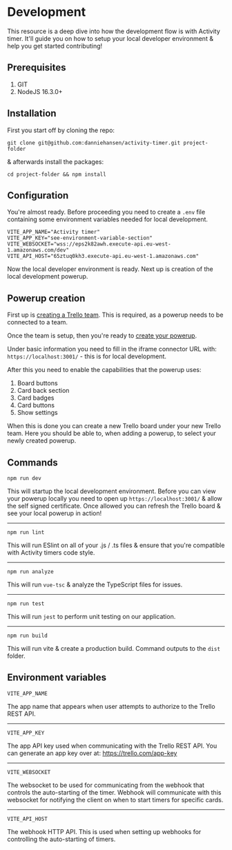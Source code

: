 # Development
This resource is a deep dive into how the development flow is with Activity timer. It'll guide you on how to setup your local developer environment & help you get started contributing!

## Prerequisites
1. GIT
2. NodeJS 16.3.0+

## Installation

First you start off by cloning the repo:

```
git clone git@github.com:danniehansen/activity-timer.git project-folder
```

& afterwards install the packages:

```
cd project-folder && npm install
```

## Configuration

You're almost ready. Before proceeding you need to create a `.env` file containing some environment variables needed for local development.

```
VITE_APP_NAME="Activity timer"
VITE_APP_KEY="see-environment-variable-section"
VITE_WEBSOCKET="wss://eps2k82awh.execute-api.eu-west-1.amazonaws.com/dev"
VITE_API_HOST="65ztuq0kh3.execute-api.eu-west-1.amazonaws.com"
```

Now the local developer environment is ready. Next up is creation of the local development powerup.

## Powerup creation

First up is [creating a Trello team](https://help.trello.com/article/705-creating-a-new-team). This is required, as a powerup needs to be connected to a team.

Once the team is setup, then you're ready to [create your powerup](https://trello.com/power-ups/admin).

Under basic information you need to fill in the iframe connector URL with: `https://localhost:3001/` - this is for local development.

After this you need to enable the capabilities that the powerup uses:

1. Board buttons
2. Card back section
3. Card badges
4. Card buttons
5. Show settings

When this is done you can create a new Trello board under your new Trello team. Here you should be able to, when adding a powerup, to select your newly created powerup.

## Commands

```
npm run dev
```
This will startup the local development environment. Before you can view your powerup locally you need to open up `https://localhost:3001/` & allow the self signed certificate. Once allowed you can refresh the Trello board & see your local powerup in action!
<hr />

```
npm run lint
```
This will run ESlint on all of your .js / .ts files & ensure that you're compatible with Activity timers code style.
<hr />

```
npm run analyze
```
This will run `vue-tsc` & analyze the TypeScript files for issues.
<hr />

```
npm run test
```
This will run `jest` to perform unit testing on our application.
<hr />

```
npm run build
```
This will run vite & create a production build. Command outputs to the `dist` folder.

## Environment variables

```
VITE_APP_NAME
```
The app name that appears when user attempts to authorize to the Trello REST API.
<hr />

```
VITE_APP_KEY
```
The app API key used when communicating with the Trello REST API. You can generate an app key over at: https://trello.com/app-key
<hr />

```
VITE_WEBSOCKET
```
The websocket to be used for communicating from the webhook that controls the auto-starting of the timer. Webhook will communicate with this websocket for notifying the client on when to start timers for specific cards.
<hr />

```
VITE_API_HOST
```
The webhook HTTP API. This is used when setting up webhooks for controlling the auto-starting of timers.

